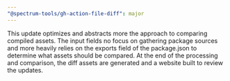 ```yaml
---
"@spectrum-tools/gh-action-file-diff": major
---
```


This update optimizes and abstracts more the approach to comparing compiled assets. The input fields no focus on gathering package sources and more heavily relies on the exports field of the package.json to determine what assets should be compared. At the end of the processing and comparison, the diff assets are generated and a website built to review the updates.
